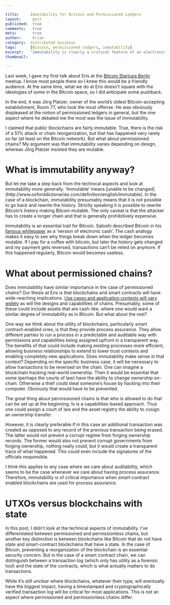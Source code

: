 ```yaml
---

title:     Immutability for Bitcoin and Permissioned Ledgers
layout:		post
published:	true
comments:	true
meta:		true
author:		brian
category:  distributed business
tags:      [Bitcoin, permissioned ledgers, immutability]
excerpt:   "Immutability is clearly a critical feature of an electronic cash system like Bitcoin. But what about permissioned chains? It turns out immutability is just as critical for blockchains providing process assurance."
thumbnail:

---
```

 
Last week, I gave my first talk about Eris at the [Bitcoin Startups Berlin](http://www.meetup.com/Bitcoin-Startups-Berlin/) meetup. I know most people there so I knew this would be a friendly audience. At the same time, what we do at Eris doesn’t square with the ideologies of some in the Bitcoin space, so I did anticipate some pushback.
 
In the end, it was Jörg Platzer, owner of the world’s oldest Bitcoin-accepting establishment, Room 77, who took the most offense. He was obviously displeased at the notion of permissioned ledgers in general, but the one aspect where he debated me the most was the issue of immutability.
 
I claimed that public blockchains are fairly immutable. True, there is the risk of a 51% attack or chain reorganization, but that has happened very rarely so far (at least on the Bitcoin network). But what about permissioned chains? My argument was that immutability varies depending on design, whereas Jörg Platzer insisted they are mutable.
 
<h1>What is immutability anyway?</h1>
But let me take a step back from the technical aspects and look at immutability more generally. ‘Immutable’ means [unable to be changed](http://www.oxforddictionaries.com/definition/english/immutable). In the case of a blockchain, immutability presumably means that it is not possible to go back and rewrite the history. Strictly speaking it is possible to rewrite Bitcoin’s history making Bitcoin mutable. The only caveat is that the attacker has to create a longer chain and that is generally prohibitively expensive.
 
Immutability is an essential trait for Bitcoin. Satoshi described Bitcoin in his [famous whitepaper](https://bitcoin.org/bitcoin.pdf) as a ‘version of electronic cash’. The cash analogy makes it easy to see why things break down when the ledger becomes mutable. If I pay for a coffee with bitcoin, but later the history gets changed and my payment gets reversed, transactions can’t be relied on anymore. If this happened regularly, Bitcoin would becomes useless.
 
<h1>What about permissioned chains?</h1>

Does immutability have similar importance in the case of permissioned chains? Our thesis at Eris is that blockchains and smart contracts will have wide-reaching implications. [Use cases and application contexts will vary widely](https://db.erisindustries.com/distributed%20business/2014/12/17/blockchain-your-business/) as will the designs and capabilities of chains. Presumably, some of these could include assets that are cash-like, where one would want a similar degree of immutability as in Bitcoin. But what about the rest?
 
One way we think about the utility of blockchains, particularly smart contract-enabled ones, is that they provide process assurance. They allow different parties to run a process in a predictable and auditable way with permissions and capabilities being assigned upfront in a transparent way. The benefits of that could include making existing processes more efficient, allowing business relationships to extend to lower trust contexts and enabling completely new applications. Does immutability make sense in that context? Depending on the specific business case, it will be necessary to allow transactions to be reversed on the chain. One can imagine a blockchain tracking real-world ownership. Then it would be essential that some (perhaps the courts of law) have the ability to change ownership on-chain. Otherwise a thief could steal someone’s house by hacking into their computer. Obviously that would have to be prevented.

The great thing about permissioned chains is that who is allowed to do that can be set up at the beginning. Is is a capabilities-based approach. Thus one could assign a court of law and the asset registry the ability to cosign an ownership transfer. 

However, it is clearly preferable if in this case an additional transaction was created as opposed to any record of the previous transaction being erased. The latter would not prevent a corrupt regime from forging ownership records. The former would also not prevent corrupt governments from forging ownership, nothing really could, but it would create a transparent trace of what happened. This could even include the signatures of the officials responsible.

I think this applies to any case where we care about auditability, which seems to be the case whenever we care about having process assurance. Therefore, immutability is of critical importance when smart-contract enabled blockchains are used for process assurance.

<h1>UTXOs versus blockchains with state</h1>

In this post, I didn’t look at the technical aspects of immutability. I’ve differentiated between permissioned and permissionless chains, but another key distinction is between blockchains like Bitcoin that do not have state and smart-contract blockchains that have a state. In the case of Bitcoin, preventing a reorganization of the blockchain is an essential security concern. But in the case of a smart contract chain, we can distinguish between a transaction log (which only has utility as a forensic tool) and the state of the contracts, which is what actually matters to do transactions.

While it’s still unclear where blockchains, whatever their type, will eventually have the biggest impact, having a timestamped and cryptographically verified transaction log will be critical for most applications. This is not an aspect where permissioned and permissionless chains differ.




 

